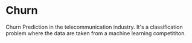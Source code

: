 # Churn

Churn Prediction in the telecommunication industry. It's a classification problem where 
the data are taken from a machine learning competititon.
